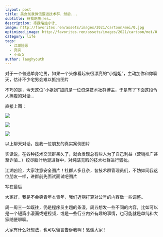 ```yaml
---
layout: post
title: 美女加我微信要进技术群，然后...
subtitle: 待我略施小计…
description: 待我略施小计…
image: http://favorites.ren/assets/images/2021/cartoon/mei/0.jpg
optimized_image: http://favorites.ren/assets/images/2021/cartoon/mei/0.jpg
category: life
tags:
  - 江湖险恶
  - 真实
  - 小仙女
author: laughyouth
---
```

  
  
对于一个普通单身宅男，如果一个头像看起来很漂亮的“小姐姐”，主动加你和你聊天，估计不少宅男会难以抵挡图片
  
不巧的是，今天这位“小姐姐”加的是一位资深技术社群博主，于是有了下面这段令人捧腹的对话...
  
直接上图：

![](http://favorites.ren/assets/images/2021/cartoon/mei/01.jpeg)


![](http://favorites.ren/assets/images/2021/cartoon/mei/02.jpeg)


![](http://favorites.ren/assets/images/2021/cartoon/mei/03.jpeg)


以上聊天对话，是我一位朋友的真实案例图片
  
实话说，在各种技术交流群呆久了，就会发现总有些人为了自己利益（营销推广甚至诈骗...）绞尽脑汁地混进群中，对纯洁无暇的技术社群进行骚扰。
  
江湖凶险，大家注意安全图片！社群人多且杂，各技术群管理员们，不妨如同我这位朋友一样，进群前先面试面试吧图片
  

  
写在最后
  
  
大家好，我是不会笑青年本青年，我们近期打算对公号的内容做一些调整。
  
周一周三一如既往，仍是程序员主题的条漫，周五想发一些不同的内容，比如可以是一个短篇小漫画或短视频，或是一些行业内外有趣的事情，也可能就是单纯和大家随便聊聊。
  
大家有什么好想法，也可以留言告诉我啊！感谢大家！



